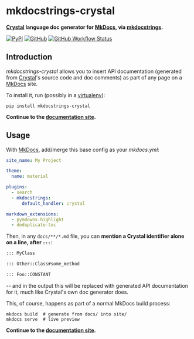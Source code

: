 # mkdocstrings-crystal

**[Crystal][] language doc generator for [MkDocs][], via [mkdocstrings][].**

[![PyPI](https://img.shields.io/pypi/v/mkdocstrings-crystal)](https://pypi.org/project/mkdocstrings-crystal/)
[![GitHub](https://img.shields.io/github/license/oprypin/mkdocstrings-crystal)](LICENSE.md)
[![GitHub Workflow Status](https://img.shields.io/github/workflow/status/oprypin/mkdocstrings-crystal/CI)](https://github.com/oprypin/mkdocstrings-crystal/actions?query=event%3Apush+branch%3Amaster)

## Introduction

*mkdocstrings-crystal* allows you to insert API documentation (generated from [Crystal][]'s source code and doc comments) as part of any page on a [MkDocs][] site.

To install it, run (possibly in a [virtualenv][]):

```shell
pip install mkdocstrings-crystal
```

**Continue to the [documentation site][].**

## Usage

With [MkDocs][], add/merge this base config as your _mkdocs.yml_:

```yaml
site_name: My Project

theme:
  name: material

plugins:
  - search
  - mkdocstrings:
      default_handler: crystal

markdown_extensions:
  - pymdownx.highlight
  - deduplicate-toc
```

Then, in any `docs/**/*.md` file, you can **mention a Crystal identifier alone on a line, after `:::`**:

```md
::: MyClass

::: Other::Class#some_method

::: Foo::CONSTANT
```

-- and in the output this will be replaced with generated API documentation for it, much like Crystal's own doc generator does.

This, of course, happens as part of a normal MkDocs build process:

```shell
mkdocs build  # generate from docs/ into site/
mkdocs serve  # live preview
```

**Continue to the [documentation site][].**


[crystal]: https://crystal-lang.org/
[mkdocs]: https://www.mkdocs.org/
[mkdocstrings]: https://pawamoy.github.io/mkdocstrings/
[virtualenv]: https://packaging.python.org/guides/installing-using-pip-and-virtual-environments/#creating-a-virtual-environment
[documentation site]: https://oprypin.github.io/mkdocstrings-crystal/
